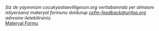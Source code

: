 *Siz de yayınınızın cocukyastaevliligeson.org veritabanında yer almasını istiyorsanız materyal formunu doldurup cefm-feedback@unfpa.org adresine iletebilirsiniz.* <br> [Materyal Formu](.\downloads\form.docx ':ignore' )
